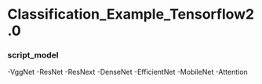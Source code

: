 # Classification_Example_Tensorflow2.0

### script_model
-VggNet
-ResNet
-ResNext
-DenseNet
-EfficientNet
-MobileNet
-Attention
